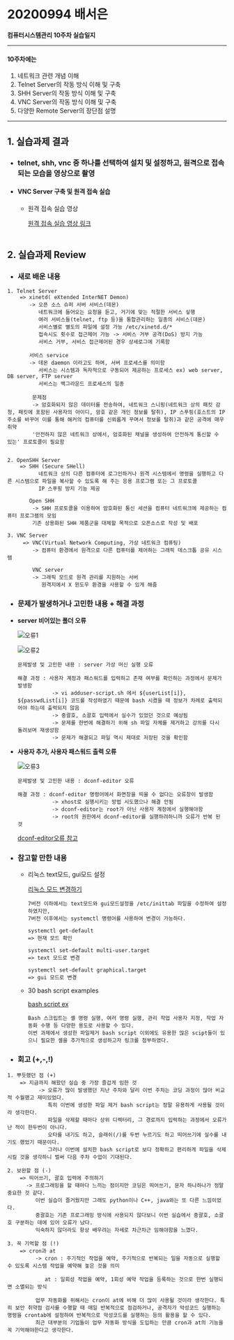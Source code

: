 # 20200994 배서은
**컴퓨터시스템관리 10주차 실습일지**

---
#### 10주차에는 
1. 네트워크 관련 개념 이해
2. Telnet Server의 작동 방식 이해 및 구축
3. SHH Server의 작동 방식 이해 및 구축
4. VNC Server의 작동 방식 이해 및 구축
5. 다양한 Remote Server의 장단점 설명
---

## 1. 실습과제 결과

* ### **telnet, shh, vnc 중 하나를 선택하여 설치 및 설정하고, 원격으로 접속 되는 모습을 영상으로 촬영**
  
* #### **VNC Server 구축 및 원격 접속 실습** <br>
    
  * 원격 접속 실습 영상
    <br>

    [원격 접속 실습 영상 링크](https://baedevelog.tistory.com/8)
    <br><br>

## 2. 실습과제 Review

* ### **새로 배운 내용**

```
1. Telnet Server
    => xinetd( eXtended InterNET Demon)
       -> 오픈 소스 슈퍼 서버 서비스(데몬)
          네트워크에 들어오는 요청을 듣고, 거기에 맞는 적절한 서비스 싷행
          여러 서비스들(telnet, ftp 등)을 통합관리하는 일종의 서비스(데몬)
          서비스별로 별도의 파일에 설정 가능 /etc/xinetd.d/*
          접속시도 횟수로 접근제어 가능 -> 서비스 거부 공격(DoS) 방지 가능
          서비스 거부, 서비스 접근제어된 경우 상세로그에 기록함 

       서비스 service
       -> 데몬 daemon 이라고도 하며, 서버 프로세스를 의미함
          서비스는 시스템과 독자적으로 구동되어 제공하는 프로세스 ex) web server, DB server, FTP server
          서비스는 백그라운드 프로세스의 일종

        문제점
        -> 암호화되지 않은 데이터를 전송하여, 네트워크 스니핑(네트워크 상의 패킷 감청, 패킷에 포함된 사용자의 아이디, 암호 같은 개인 정보를 탈취), IP 스푸핑(호스트의 IP주소를 바꾸어 이를 통해 해커의 컴퓨터를 신뢰롭게 꾸며서 정보를 탈취)과 같은 공격에 매우 취약
        '안전하지 않은 네트워크 상에서, 암호화된 채널을 생성하여 안전하게 통신할 수 있는' 프로토콜이 필요함


2. OpenSHH Server
    => SHH (Secure SHell)
          네트워크 상의 다른 컴퓨터에 로그인하거나 원격 시스템에서 명령을 실행하고 다른 시스템으로 파일을 복사할 수 있도록 해 주는 응용 프로그램 또는 그 프로토콜
          IP 스푸핑 방지 기능 제공

       Open SHH
        -> SHH 프로토콜을 이용하여 암호화된 통신 세션을 컴퓨터 네트워크에 제공하는 컴퓨터 프로그램의 모임
        기존 상용화된 SHH 제품군을 대체할 목적으로 오픈소스로 작성 및 배포

3. VNC Server
     => VNC(Virtual Network Computing, 가상 네트워크 컴퓨팅)
        -> 컴퓨터 환경에서 원격으로 다른 컴퓨터를 제어하는 그래픽 데스크톱 공유 시스템

        VNC server
        -> 그래픽 모드로 원격 관리를 지원하는 서버
           원격지에서 X 윈도우 환경을 사용할 수 있게 해줌
```

* ### **문제가 발생하거나 고민한 내용 + 해결 과정**

- **server 비어있는 폴더 오류**

    ![오류1](https://user-images.githubusercontent.com/77660379/117344218-1e592c80-aee0-11eb-9caa-2cc6484d181c.JPG)

    ![오류2](https://user-images.githubusercontent.com/77660379/117344227-2022f000-aee0-11eb-81ac-e3084663a5b3.JPG)

    ```
    문제발생 및 고민한 내용 : server 가상 머신 실행 오류

    해결 과정 : 사용자 계정과 패스워드를 입력하고 존재 여부를 확인하는 과정에서 문제가 발생함
               -> vi adduser-script.sh 에서 ${userList[i]}, ${passwdList[i]} 코드를 작성하였기 때문에 bash 시켰을 때 정보가 차례로 출력되어야 하는데 출력되지 않음
               -> 중괄호, 소괄호 입력에서 실수가 있었던 것으로 예상됨
               -> 문제를 한번에 해결하기 위해 sh 파일 자체를 제거하고 강의를 다시 돌려보며 재생성함
               -> 문제가 해결되고 파일 역시 제대로 저장된 것을 확인함
    ````
- **사용자 추가, 사용자 패스워드 출력 오류**

    ![오류3](https://user-images.githubusercontent.com/77660379/117344235-21541d00-aee0-11eb-8c5a-8f08b8047a7b.JPG)

    ```
    문제발생 및 고민한 내용 : dconf-editor 오류

    해결 과정 : dconf-editor 명령어에서 화면창을 띄울 수 없다는 오류창이 발생함
               -> xhost로 실행시키는 방법 시도했으나 해결 안됨
               -> dconf-editor는 root가 아닌 사용자 계정에서 실행해야함
               -> root의 권한에서 dconf-editor를 실행하려하니까 오류가 반복 된 것
    ````
    [dconf-editor오류 참고](https://superuser.com/questions/310197/how-do-i-fix-a-cannot-open-display-error-when-opening-an-x-program-after-sshi)


* ### **참고할 만한 내용**

  * 리눅스 text모드, gui모드 설정

    [리눅스 모드 변경하기](https://shsec.tistory.com/7)

    ```
    7버전 이하에서는 text모드와 gui모드설정을 /etc/inittab 파일을 수정하여 설정하였지만,
    7버전 이후에서는 systemctl 명령어를 사용하여 변경이 가능하다.

    systemctl get-default
    => 현재 모드 확인

    systemctl set-default multi-user.target
    => text 모드로 변경

    systemctl set-default graphical.target
    => gui 모드로 변경
    ```

  * 30 bash script examples

    [bash script ex](https://linuxhint.com/30_bash_script_examples/#t21)

    ```
    Bash 스크립트는 셸 명령 실행, 여러 명령 실행, 관리 작업 사용자 지정, 작업 자동화 수행 등 다양한 용도로 사용할 수 있다.
    이번 과제에서 생성한 파일제거 bash script 이외에도 유용한 많은 scipt들이 있으니 필요한 셸을 추가적으로 생성하고자 링크를 첨부하였다.
    ```

* ### **회고 (+,-,!)**
```
1. 뿌듯했던 점 (+)
    => 지금까지 해왔던 실습 중 가장 즐겁게 임한 것
          -> 오류가 많이 발생했던 지난 주차와 달리 이번 주차는 코딩 과정이 많아 비교적 수월했고 재미있었다.
             특히 이번에 생성한 파일 제거 bash script는 정말 유용하게 사용될 것이라 생각한다.
             파일을 삭제할 때마다 상위 디렉터리, 그 경로까지 입력하는 과정에서 오류가 난 적이 한두번이 아니다.
             오타를 내기도 하고, 슬래쉬(/)를 두번 누르기도 하고 띄어쓰기에 실수를 내기도 했었기 때문이다.
             그러나 이번에 설치한 bash script로 보다 정확하고 편리하게 파일을 삭제시킬 것을 생각하니 벌써 다음 주차 수업이 기대된다.
       
2. 보완할 점 (-)
    => 띄어쓰기, 괄호 입력에 주의하기
      -> 프로그래밍을 할 때마다 느끼는 점이지만 코딩은 띄어쓰기, 문자 하나하나가 정말 중요한 것 같다.
         이번 실습이 즐거웠지만 그래도 python이나 C++, java와는 또 다른 느낌이었다.
         중괄호는 기존 프로그래밍 방식에 사용되지 않다보니 이번 실습에서 중괄호, 소괄호 구분하는 데에 있어 오류가 났다.
         익숙하지 않더라도 항상 배우려는 자세로 차근차근 임해야함을 느꼈다.
 
3. 꼭 기억할 점 (!) 
    => cron과 at
         -> cron : 주기적인 작업을 예약, 주기적으로 반복되는 일을 자동으로 실행할 수 있도록 시스템 작업을 예약해 놓은 것을 의미

            at : 일회성 작업을 예약, 1회성 예약 작업을 등록하는 것으로 한번 실행되면 소멸되는 방식

         업무 자동화를 위해서는 cron이 at에 비해 더 많이 사용될 것이라 생각한다. 특히 보안 취약점 검사를 수행할 때 매일 반복적으로 점검하거나, 공격자가 악성코드 실행하는 명령을 crontab에 설정하여 반복적으로 악성코드를 실행하는 등의 활용을 할 수 있다.
         최근 대부분의 기업들이 업무 자동화 방식을 도입하는 만큼 cron과 at의 기능을 꼭 기억해야한다고 생각한다.